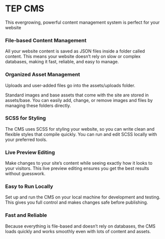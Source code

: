 # TEP CMS
This evergrowing, powerful content management system is perfect for your website

### File-based Content Management
All your website content is saved as JSON files inside a folder called content. This means your website doesn’t rely on slow or complex databases, making it fast, reliable, and easy to manage.

### Organized Asset Management
Uploads and user-added files go into the assets/uploads folder.

Standard images and base assets that come with the site are stored in assets/base.
You can easily add, change, or remove images and files by managing these folders directly.

### SCSS for Styling
The CMS uses SCSS for styling your website, so you can write clean and flexible styles that compile quickly. You can run and edit SCSS locally with your preferred tools.

### Live Preview Editing
Make changes to your site’s content while seeing exactly how it looks to your visitors. This live preview editing ensures you get the best results without guesswork.

### Easy to Run Locally
Set up and run the CMS on your local machine for development and testing. This gives you full control and makes changes safe before publishing.

### Fast and Reliable
Because everything is file-based and doesn’t rely on databases, the CMS loads quickly and works smoothly even with lots of content and assets.


